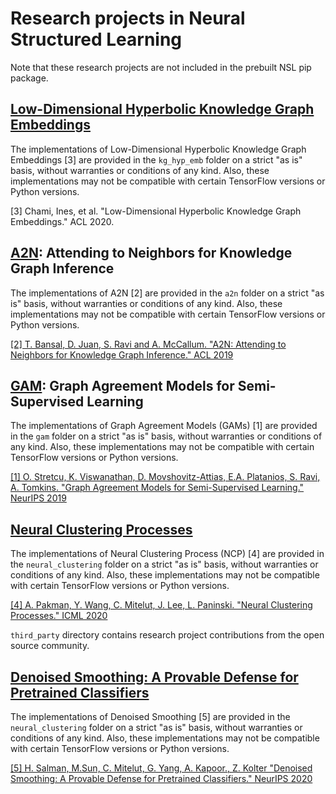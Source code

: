 # Research projects in Neural Structured Learning

Note that these research projects are not included in the prebuilt NSL pip
package.

## [Low-Dimensional Hyperbolic Knowledge Graph Embeddings](kg_hyp_emb)

The implementations of Low-Dimensional Hyperbolic Knowledge Graph Embeddings [3]
are provided in the `kg_hyp_emb` folder on a strict "as is" basis, without
warranties or conditions of any kind. Also, these implementations may not be
compatible with certain TensorFlow versions or Python versions.

[3] Chami, Ines, et al. "Low-Dimensional Hyperbolic Knowledge Graph Embeddings."
ACL 2020.

## [A2N](a2n): Attending to Neighbors for Knowledge Graph Inference

The implementations of A2N [2] are provided in the `a2n` folder on a strict "as
is" basis, without warranties or conditions of any kind. Also, these
implementations may not be compatible with certain TensorFlow versions or Python
versions.

[[2] T. Bansal, D. Juan, S. Ravi and A. McCallum. "A2N: Attending to Neighbors
for Knowledge Graph Inference." ACL
2019](https://www.aclweb.org/anthology/P19-1431)

## [GAM](gam): Graph Agreement Models for Semi-Supervised Learning

The implementations of Graph Agreement Models (GAMs) [1] are provided in the
`gam` folder on a strict "as is" basis, without warranties or conditions of any
kind. Also, these implementations may not be compatible with certain TensorFlow
versions or Python versions.

[[1] O. Stretcu, K. Viswanathan, D. Movshovitz-Attias, E.A. Platanios, S. Ravi,
A. Tomkins. "Graph Agreement Models for Semi-Supervised Learning." NeurIPS
2019](https://papers.nips.cc/paper/9076-graph-agreement-models-for-semi-supervised-learning)

## [Neural Clustering Processes](neural_clustering)

The implementations of Neural Clustering Process (NCP) [4] are provided in the
`neural_clustering` folder on a strict "as is" basis, without warranties or
conditions of any kind. Also, these implementations may not be compatible with
certain TensorFlow versions or Python versions.

[[4] A. Pakman, Y. Wang, C. Mitelut, J. Lee, L. Paninski. "Neural Clustering
Processes." ICML 2020](https://arxiv.org/abs/1901.00409)

`third_party` directory contains research project contributions from the open source
community. 

## [Denoised Smoothing: A Provable Defense for Pretrained Classifiers](third_party/denoised_smoothing)


The implementations of Denoised Smoothing [5] are provided in the
`neural_clustering` folder on a strict "as is" basis, without warranties or
conditions of any kind. Also, these implementations may not be compatible with
certain TensorFlow versions or Python versions.

[[5] H. Salman, M.Sun, C. Mitelut, G. Yang, A. Kapoor., Z. Kolter "Denoised Smoothing:
A Provable Defense for Pretrained Classifiers." NeurIPS 2020](https://arxiv.org/abs/2003.01908)

